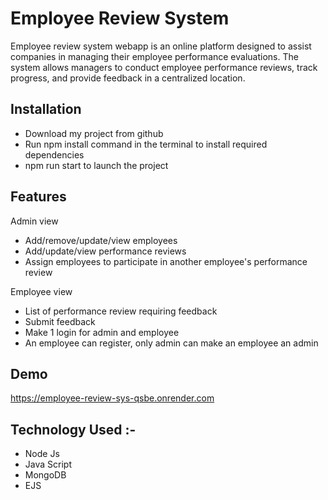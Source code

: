 
# Employee Review System

Employee review system webapp is an online platform designed to assist companies in managing their employee performance evaluations. 
The system allows managers to conduct employee performance reviews, track progress, and provide feedback in a centralized location.



## Installation


- Download my project from github
- Run npm install command in the terminal to install required dependencies
- npm run start to launch the project
## Features

Admin view
- Add/remove/update/view employees
- Add/update/view performance reviews
- Assign employees to participate in another employee's performance review

Employee view
- List of performance review requiring feedback
- Submit feedback
- Make 1 login for admin and employee
- An employee can register, only admin can make an employee an admin

## Demo 

https://employee-review-sys-qsbe.onrender.com



## Technology Used :-

- Node Js
- Java Script
- MongoDB
- EJS